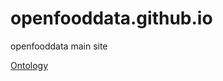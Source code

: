 # openfooddata.github.io
openfooddata main site

[Ontology](http://visualdataweb.de/webvowl/#iri=https://raw.githubusercontent.com/openfooddata/onto/master/ofd-core.ttl)
